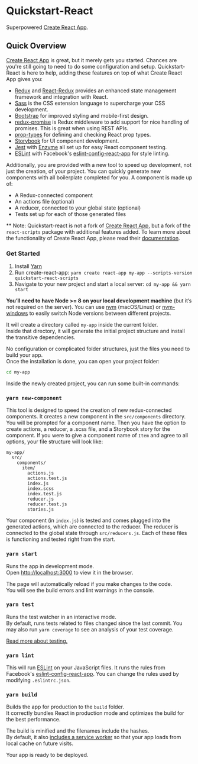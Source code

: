 # Quickstart-React

Superpowered [Create React App](https://github.com/facebook/create-react-app).


## Quick Overview

[Create React App](https://github.com/facebook/create-react-app) is great, but it merely gets you started. Chances are you're still going to need to do some configuration and setup. Quickstart-React is here to help, adding these features on top of what Create React App gives you:

* [Redux](http://redux.js.org/) and [React-Redux](https://github.com/reactjs/react-redux) provides an enhanced state management framework and integration with React.
* [Sass](http://sass-lang.com) is the CSS extension language to supercharge your CSS development.
* [Bootstrap](http://getbootstrap.com/) for improved styling and mobile-first design.
* [redux-promise](https://github.com/acdlite/redux-promise) is Redux middleware to add support for nice handling of promises. This is great when using REST APIs.
* [prop-types](https://www.npmjs.com/package/prop-types) for defining and checking React prop types.
* [Storybook](https://storybook.js.org/) for UI component development.
* [Jest](https://facebook.github.io/jest/) with [Enzyme](https://github.com/airbnb/enzyme) all set up for easy React component testing.
* [ESLint](https://eslint.org/) with Facebook's [eslint-config-react-app](https://github.com/facebook/create-react-app/tree/master/packages/eslint-config-react-app) for style linting.

Additionally, you are provided with a new tool to speed up development, not just the creation, of your project. You can quickly generate new components with all boilerplate completed for you. A component is made up of:
* A Redux-connected component
* An actions file (optional)
* A reducer, connected to your global state (optional)
* Tests set up for each of those generated files

** Note: Quickstart-react is not a fork of [Create React App](https://github.com/facebook/create-react-app), but a fork of the `react-scripts` package with additional features added. To learn more about the functionality of Create React App, please read their [documentation](https://github.com/facebook/create-react-app).

### Get Started

1. Install [Yarn](https://yarnpkg.com/en/docs/install)
2. Run create-react-app: `yarn create react-app my-app --scripts-version quickstart-react-scripts`
3. Navigate to your new project and start a local server: `cd my-app && yarn start`

**You’ll need to have Node >= 8 on your local development machine** (but it’s not required on the server). You can use [nvm](https://github.com/creationix/nvm#installation) (macOS/Linux) or [nvm-windows](https://github.com/coreybutler/nvm-windows#node-version-manager-nvm-for-windows) to easily switch Node versions between different projects.


It will create a directory called `my-app` inside the current folder.<br>
Inside that directory, it will generate the initial project structure and install the transitive dependencies.

No configuration or complicated folder structures, just the files you need to build your app.<br>
Once the installation is done, you can open your project folder:

```sh
cd my-app
```

Inside the newly created project, you can run some built-in commands:

### `yarn new-component`

This tool is designed to speed the creation of new redux-connected components. It creates a new component in the `src/components` directory. You will be prompted for a component name. Then you have the option to create actions, a reducer, a .scss file, and a Storybook story for the component. If you were to give a component name of `Item` and agree to all options, your file structure will look like:

```
my-app/
  src/
    components/
      item/
        actions.js
        actions.test.js
        index.js
        index.scss
        index.test.js
        reducer.js
        reducer.test.js
        stories.js
```

Your component (in `index.js`) is tested and comes plugged into the generated actions, which are connected to the reducer. The reducer is connected to the global state through `src/reducers.js`. Each of these files is functioning and tested right from the start.

### `yarn start`

Runs the app in development mode.<br>
Open [http://localhost:3000](http://localhost:3000) to view it in the browser.

The page will automatically reload if you make changes to the code.<br>
You will see the build errors and lint warnings in the console.

### `yarn test`

Runs the test watcher in an interactive mode.<br>
By default, runs tests related to files changed since the last commit.
You may also run `yarn coverage` to see an analysis of your test coverage.


[Read more about testing.](https://github.com/jdd1260/quickstart-react/blob/master/packages/react-scripts/template/README.md#running-tests)

### `yarn lint`

This will run [ESLint](https://eslint.org/) on your JavaScript files. It runs the rules from Facebook's [eslint-config-react-app](https://github.com/facebook/create-react-app/tree/master/packages/eslint-config-react-app). You can change the rules used by modifying `.eslintrc.json`.

### `yarn build`

Builds the app for production to the `build` folder.<br>
It correctly bundles React in production mode and optimizes the build for the best performance.

The build is minified and the filenames include the hashes.<br>
By default, it also [includes a service worker](https://github.com/facebookincubator/create-react-app/blob/master/packages/react-scripts/template/README.md#making-a-progressive-web-app) so that your app loads from local cache on future visits.

Your app is ready to be deployed.
